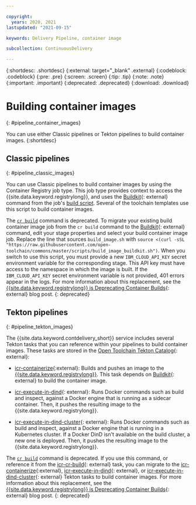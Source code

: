```yaml
---

copyright:
  years: 2020, 2021
lastupdated: "2021-09-15"

keywords: Delivery Pipeline, container image

subcollection: ContinuousDelivery

---
```

<!-- Copyright info at top of file: REQUIRED
    The copyright info is YAML content that must occur at the top of the MD file, before attributes are listed.
    It must be surrounded by 3 dashes.
    The value "years" can contain just one year or a two years separated by a comma. (years: 2014, 2016)
    Indentation as per the previous template must be preserved.
-->

{:shortdesc: .shortdesc}
{:external: target="_blank" .external}
{:codeblock: .codeblock}
{:pre: .pre}
{:screen: .screen}
{:tip: .tip}
{:note: .note}
{:important: .important}
{:deprecated: .deprecated}
{:download: .download} 

# Building container images
{: #pipeline_container_images}

You can use either Classic pipelines or Tekton pipelines to build container images.
{:shortdesc}

## Classic pipelines
{: #pipeline_classic_images}

You can use Classic pipelines to build container images by using the Container Registry job type. This job type provides context to access the {{site.data.keyword.registrylong}}, and uses the [Buildkit](https://github.com/moby/buildkit){: external} command from the job's [build script](https://github.com/open-toolchain/commons/blob/master/scripts/build_image_buildkit.sh). Several of the toolchain templates use this script to build container images.

The [`cr build`](/docs/container-registry-cli-plugin?topic=container-registry-cli-plugin-containerregcli#bx_cr_build) command is deprecated. To migrate your existing build container image job from the `cr build` command to the [Buildkit](https://github.com/moby/buildkit){: external} command, edit your stage properties and select your build container image job. Replace the line that sources `build_image.sh` with `source <(curl -sSL "https://raw.githubusercontent.com/open-toolchain/commons/master/scripts/build_image_buildkit.sh")`. When you switch to use this script, you must provide a new `IBM_CLOUD_API_KEY` secret environment variable for the corresponding stage. This API key must have access to the namespace in which the image is built. If the `IBM_CLOUD_API_KEY` secret environment variable is not provided, 401 errors appear in the logs. For more information about this replacement, see the [{{site.data.keyword.registrylong}} is Deprecating Container Builds](https://www.ibm.com/cloud/blog/announcements/ibm-cloud-container-registry-deprecating-container-builds){: external} blog post.
{: deprecated}

## Tekton pipelines
{: #pipeline_tekton_images}

The {{site.data.keyword.contdelivery_short}} service includes several Tekton tasks that you can reference within your pipelines to build container images. These tasks are stored in the [Open Toolchain Tekton Catalog](https://github.com/open-toolchain/tekton-catalog/tree/master/container-registry){: external}:

* [icr-containerize](https://github.com/open-toolchain/tekton-catalog/blob/master/container-registry/README.md#icr-containerize
){:external}: Builds and pushes an image to the [{{site.data.keyword.registrylong}}](/docs/Registry?topic=Registry-getting-started). This task depends on [Buildkit](https://github.com/moby/buildkit){: external} to build the container image.

* [icr-execute-in-dind](https://github.com/open-toolchain/tekton-catalog/blob/master/container-registry/README.md#icr-execute-in-dind){: external}: Runs Docker commands such as build and inspect, against a Docker engine that is running as a sidecar container. Then, it pushes the resulting image to the {{site.data.keyword.registrylong}}.

* [icr-execute-in-dind-cluster](https://github.com/open-toolchain/tekton-catalog/blob/master/container-registry/README.md#icr-execute-in-dind-cluster){: external}: Runs Docker commands such as build and inspect, against a Docker engine that is running in a Kubernetes cluster. If a Docker DinD isn't available on the build cluster, a new one is deployed. Then, it pushes the resulting image to the {{site.data.keyword.registrylong}}.

The [`cr build`](/docs/container-registry-cli-plugin?topic=container-registry-cli-plugin-containerregcli#bx_cr_build) command is deprecated. If you use this command, or reference it from the [icr-cr-build](https://github.com/open-toolchain/tekton-catalog/blob/master/container-registry/README.md#icr-cr-build){: external} task, you can migrate to the [icr-containerize](https://github.com/open-toolchain/tekton-catalog/blob/master/container-registry/README.md#icr-containerize
){:external}, [icr-execute-in-dind](https://github.com/open-toolchain/tekton-catalog/blob/master/container-registry/README.md#icr-execute-in-dind){: external}, or [icr-execute-in-dind-cluster](https://github.com/open-toolchain/tekton-catalog/blob/master/container-registry/README.md#icr-execute-in-dind-cluster){: external} Tekton tasks to build container images. For more information about this replacement, see the [{{site.data.keyword.registrylong}} is Deprecating Container Builds](https://www.ibm.com/cloud/blog/announcements/ibm-cloud-container-registry-deprecating-container-builds){: external} blog post.
{: deprecated}
